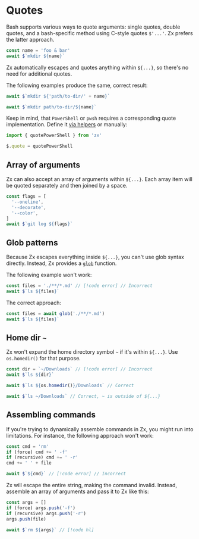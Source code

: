 # Quotes

Bash supports various ways to quote arguments: single quotes, double quotes, and a bash-specific method using C-style
quotes `$'...'`. Zx prefers the latter approach.

```js
const name = 'foo & bar'
await $`mkdir ${name}`
```

Zx automatically escapes and quotes anything within `${...}`, so there's no need for additional quotes.

The following examples produce the same, correct result:

```js
await $`mkdir ${'path/to-dir/' + name}`
```

```js
await $`mkdir path/to-dir/${name}`
```

Keep in mind, that `PowerShell` or `pwsh` requires a corresponding quote implementation. Define it [via helpers](./setup#bash) or manually:

```js
import { quotePowerShell } from 'zx'

$.quote = quotePowerShell
```

## Array of arguments

Zx can also accept an array of arguments within `${...}`. Each array item will be quoted separately and then joined by a
space.

```js
const flags = [
  '--oneline',
  '--decorate',
  '--color',
]
await $`git log ${flags}`
```

## Glob patterns

Because Zx escapes everything inside `${...}`, you can't use glob syntax directly. Instead, Zx provides 
a [`glob`](api.md#glob) function.

The following example won't work:

```js
const files = './**/*.md' // [!code error] // Incorrect
await $`ls ${files}`
```

The correct approach:

```js
const files = await glob('./**/*.md')
await $`ls ${files}`
```

## Home dir `~`

Zx won't expand the home directory symbol `~` if it's within `${...}`. Use `os.homedir()` for that purpose.

```js
const dir = `~/Downloads` // [!code error] // Incorrect
await $`ls ${dir}`
```

```js
await $`ls ${os.homedir()}/Downloads` // Correct
```

```js
await $`ls ~/Downloads` // Correct, ~ is outside of ${...}
```

## Assembling commands

If you're trying to dynamically assemble commands in Zx, you might run into limitations. For instance, the following
approach won't work:

```js
const cmd = 'rm'
if (force) cmd += ' -f'
if (recursive) cmd += ' -r'
cmd += ' ' + file

await $`${cmd}` // [!code error] // Incorrect
```

Zx will escape the entire string, making the command invalid. Instead, assemble an array of arguments and pass it to Zx
like this:

```js
const args = []
if (force) args.push('-f')
if (recursive) args.push('-r')
args.push(file)

await $`rm ${args}` // [!code hl]
```
